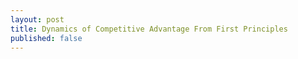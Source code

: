 ```yaml
---
layout: post
title: Dynamics of Competitive Advantage From First Principles
published: false
---
```

